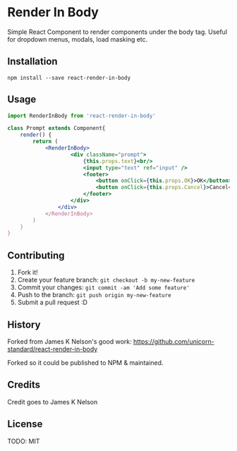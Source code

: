 # Render In Body

Simple React Component to render components under the body tag. Useful for dropdown menus, modals, load masking etc.

## Installation

`npm install --save react-render-in-body`

## Usage

```jsx
import RenderInBody from 'react-render-in-body'

class Prompt extends Component{
	render() {
		return (
			<RenderInBody>
					<div className="prompt">
						{this.props.text}<br/>
						<input type="text" ref="input" />
						<footer>
							<button onClick={this.props.OK}>OK</button>
							<button onClick={this.props.Cancel}>Cancel</button>
						</footer>
					</div>
				</div>
			</RenderInBody>
		)
	}
}
```

## Contributing

1. Fork it!
2. Create your feature branch: `git checkout -b my-new-feature`
3. Commit your changes: `git commit -am 'Add some feature'`
4. Push to the branch: `git push origin my-new-feature`
5. Submit a pull request :D

## History

Forked from James K Nelson's good work: https://github.com/unicorn-standard/react-render-in-body

Forked so it could be published to NPM & maintained.

## Credits

Credit goes to James K Nelson

## License

TODO: MIT
